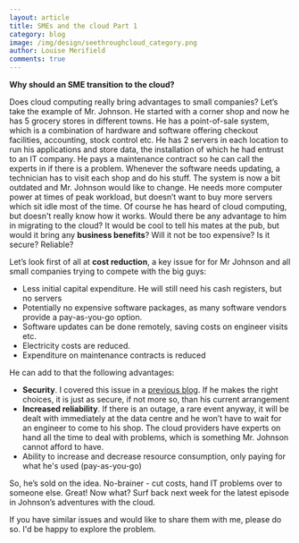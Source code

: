 ```yaml
---
layout: article
title: SMEs and the cloud Part 1
category: blog
image: /img/design/seethroughcloud_category.png
author: Louise Merifield
comments: true
---
```


**Why should an SME transition to the cloud?**

Does cloud computing really bring advantages to small companies? Let’s take the example of Mr. Johnson.  He started with a corner shop and now he has 5 grocery stores in different towns.  He has a point-of-sale system, which is a combination of hardware and software offering checkout facilities, accounting, stock control etc.  He has 2 servers in each location to run his applications and store data, the installation of which he had entrust to an IT company. He pays a maintenance contract so he can call the experts in if there is a problem.  Whenever the software needs updating, a technician has to visit each shop and do his stuff. The system is now a bit outdated and Mr. Johnson would like to change.  He needs more computer power at times of peak workload, but doesn’t want to buy more servers which sit idle most of the time. Of course he has heard of cloud computing, but doesn't really know how it works. Would there be any advantage to him in migrating to the cloud? It would be cool to tell his mates at the pub, but would it bring any **business benefits**? Will it not be too expensive? Is it secure? Reliable? 

Let’s look first of all at **cost reduction**, a key issue for for Mr Johnson and all small companies trying to compete with the big guys:

* Less initial capital expenditure. He will still need his cash registers, but no servers
* Potentially no expensive software packages, as many software vendors provide a pay-as-you-go option.
* Software updates can be done remotely, saving costs on engineer visits etc. 
* Electricity costs are reduced. 
* Expenditure on maintenance contracts is reduced

He can add to that the following advantages:

* **Security**. I covered this issue in a [previous blog](/blog/2014/01/27/blog-cloud-security.html). If he makes the right choices, it is just as secure, if not more so, than his current arrangement
* **Increased reliability**. If there is an outage, a rare event anyway, it will be dealt with immediately at the data centre and he won’t have to wait for an engineer to come to his shop. The cloud providers have experts on hand all the time to deal with problems, which is something Mr. Johnson cannot afford to have. 
* Ability to increase and decrease resource consumption, only paying for what he's used  (pay-as-you-go)

So, he’s sold on the idea. No-brainer - cut costs, hand IT problems over to someone else. Great! Now what? Surf back next week for the latest episode in Johnson’s adventures with the cloud.

If you have similar issues and would like to share them with me, please do so. I'd be happy to explore the problem.
